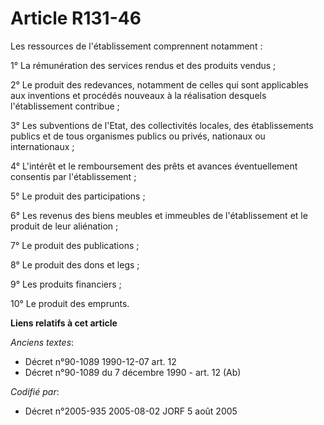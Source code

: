 # Article R131-46

Les ressources de l'établissement comprennent notamment :

1° La rémunération des services rendus et des produits vendus ;

2° Le produit des redevances, notamment de celles qui sont applicables aux inventions et procédés nouveaux à la réalisation
desquels l'établissement contribue ;

3° Les subventions de l'Etat, des collectivités locales, des établissements publics et de tous organismes publics ou privés,
nationaux ou internationaux ;

4° L'intérêt et le remboursement des prêts et avances éventuellement consentis par l'établissement ;

5° Le produit des participations ;

6° Les revenus des biens meubles et immeubles de l'établissement et le produit de leur aliénation ;

7° Le produit des publications ;

8° Le produit des dons et legs ;

9° Les produits financiers ;

10° Le produit des emprunts.

**Liens relatifs à cet article**

_Anciens textes_:

  - Décret n°90-1089 1990-12-07 art. 12
  - Décret n°90-1089 du 7 décembre 1990 - art. 12 (Ab)

_Codifié par_:

  - Décret n°2005-935 2005-08-02 JORF 5 août 2005
